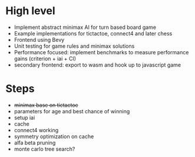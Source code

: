 # High level
- Implement abstract minimax AI for turn based board game
- Example implementations for tictactoe, connect4 and later chess
- Frontend using Bevy
- Unit testing for game rules and minimax solutions
- Performance focused: implement benchmarks to measure performance gains (criterion + iai + CI)
- secondary frontend: export to wasm and hook up to javascript game

# Steps
- ~~minimax base on tictactoe~~
- parameters for age and best chance of winning
- setup iai
- cache
- connect4 working
- symmetry optimization on cache
- alfa beta pruning
- monte carlo tree search?